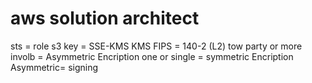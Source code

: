 <!-- @format -->

# aws solution architect

sts = role
s3 key = SSE-KMS
KMS FIPS = 140-2 (L2)
tow party or more involb = Asymmetric Encription
one or single = symmetric Encription
Asymmetric= signing
